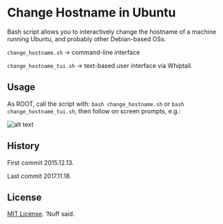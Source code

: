 # Change Hostname in Ubuntu 

Bash script allows you to interactively change the hostname of a machine running Ubuntu,
and probably other Debian-based OSs. 

`change_hostname.sh` &rarr; command-line interface

`change_hostname_tui.sh` &rarr; text-based user interface via Whiptail. 

## Usage 

As ROOT, call the script with: `bash change_hostname.sh` or `bash change_hostname_tui.sh`, then follow on screen prompts, e.g.: 

![alt text](https://github.com/marshki/change_hostname_ubuntu/blob/master/change_hostname_tui.png)

## History 

First commit 2015.12.13. 

Last commit 2017.11.18. 

## License 

[MIT License](https://opensource.org/licenses/MIT). 'Nuff said. 

